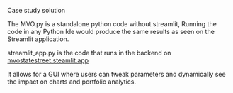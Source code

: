 Case study solution 

The MVO.py is a standalone python code without streamlit, Running the code in any Python Ide would produce the same results as seen on the Streamlit application.

streamlit_app.py is the code that runs in the backend on [mvostatestreet.steamlit.app](https://mvostatestreet.streamlit.app)

It allows for a GUI where users can tweak parameters and dynamically see the impact on charts and portfolio analytics.
